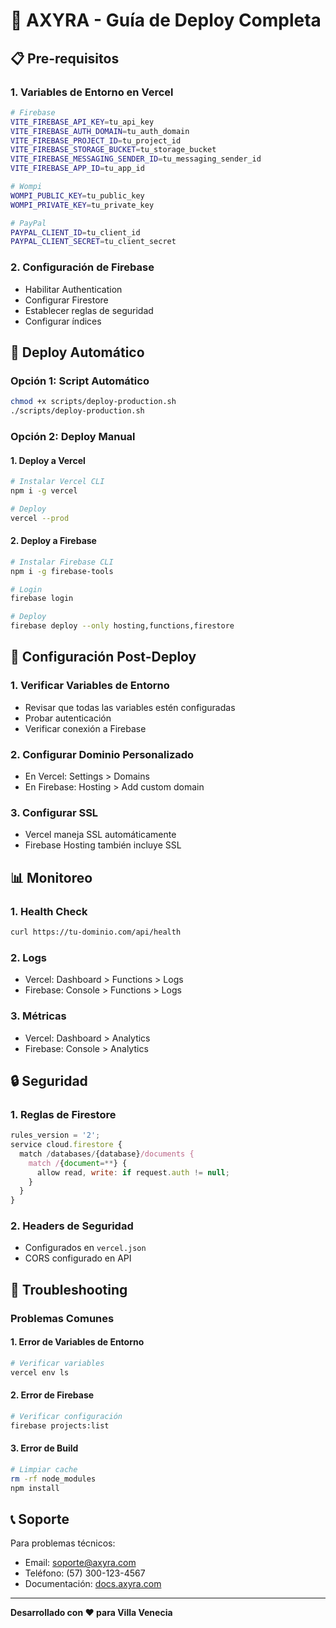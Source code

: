 # 🚀 AXYRA - Guía de Deploy Completa

## 📋 Pre-requisitos

### 1. Variables de Entorno en Vercel

```bash
# Firebase
VITE_FIREBASE_API_KEY=tu_api_key
VITE_FIREBASE_AUTH_DOMAIN=tu_auth_domain
VITE_FIREBASE_PROJECT_ID=tu_project_id
VITE_FIREBASE_STORAGE_BUCKET=tu_storage_bucket
VITE_FIREBASE_MESSAGING_SENDER_ID=tu_messaging_sender_id
VITE_FIREBASE_APP_ID=tu_app_id

# Wompi
WOMPI_PUBLIC_KEY=tu_public_key
WOMPI_PRIVATE_KEY=tu_private_key

# PayPal
PAYPAL_CLIENT_ID=tu_client_id
PAYPAL_CLIENT_SECRET=tu_client_secret
```

### 2. Configuración de Firebase

- Habilitar Authentication
- Configurar Firestore
- Establecer reglas de seguridad
- Configurar índices

## 🚀 Deploy Automático

### Opción 1: Script Automático

```bash
chmod +x scripts/deploy-production.sh
./scripts/deploy-production.sh
```

### Opción 2: Deploy Manual

#### 1. Deploy a Vercel

```bash
# Instalar Vercel CLI
npm i -g vercel

# Deploy
vercel --prod
```

#### 2. Deploy a Firebase

```bash
# Instalar Firebase CLI
npm i -g firebase-tools

# Login
firebase login

# Deploy
firebase deploy --only hosting,functions,firestore
```

## 🔧 Configuración Post-Deploy

### 1. Verificar Variables de Entorno

- Revisar que todas las variables estén configuradas
- Probar autenticación
- Verificar conexión a Firebase

### 2. Configurar Dominio Personalizado

- En Vercel: Settings > Domains
- En Firebase: Hosting > Add custom domain

### 3. Configurar SSL

- Vercel maneja SSL automáticamente
- Firebase Hosting también incluye SSL

## 📊 Monitoreo

### 1. Health Check

```bash
curl https://tu-dominio.com/api/health
```

### 2. Logs

- Vercel: Dashboard > Functions > Logs
- Firebase: Console > Functions > Logs

### 3. Métricas

- Vercel: Dashboard > Analytics
- Firebase: Console > Analytics

## 🔒 Seguridad

### 1. Reglas de Firestore

```javascript
rules_version = '2';
service cloud.firestore {
  match /databases/{database}/documents {
    match /{document=**} {
      allow read, write: if request.auth != null;
    }
  }
}
```

### 2. Headers de Seguridad

- Configurados en `vercel.json`
- CORS configurado en API

## 🐛 Troubleshooting

### Problemas Comunes

#### 1. Error de Variables de Entorno

```bash
# Verificar variables
vercel env ls
```

#### 2. Error de Firebase

```bash
# Verificar configuración
firebase projects:list
```

#### 3. Error de Build

```bash
# Limpiar cache
rm -rf node_modules
npm install
```

## 📞 Soporte

Para problemas técnicos:

- Email: soporte@axyra.com
- Teléfono: (57) 300-123-4567
- Documentación: [docs.axyra.com](https://docs.axyra.com)

---

**Desarrollado con ❤️ para Villa Venecia**
